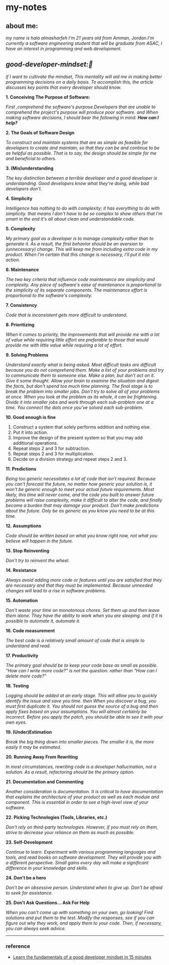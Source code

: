 # my-notes

## about me: 
*my name is hala almasharfeh I'm 21 years old from Amman, Jordan.I'm currently a software engineering student that will be graduate from ASAC, I have an interest in programming and web development.*


## *good-developer-mindset:🧠*

*if I want to cultivate the mindset, This mentality will aid me in making better programming decisions on a daily basis. To accomplish this, the article discusses key points that every developer should know.*

**1. Conceiving The Purpose of Software:**

*First ,comprehend the software's purpose.Developers that are unable to comprehend the project's purpose will produce poor software. and When making software decisions, I should bear the following in mind: **How can I help?***

**2. The Goals of Software Design**

*To construct and maintain systems that are as simple as feasible for developers to create and maintain, so that they can be and continue to be as helpful as possible. That is to say, the design should be simple for me and beneficial to others.*

**3. (Mis)understanding**

*The key distinction between a terrible developer and a good developer is understanding. Good developers know what they're doing, while bad developers don't.*

**4. Simplicity**

*Intelligence has nothing to do with complexity; it has everything to do with simplicity. that means I don't have to be so complex to show others that I'm smart in the end it's all about clean and understandable code.*

**5. Complexity**

*My primary goal as a developer is to manage complexity rather than to generate it. As a result, the first behavior should be an aversion to (unnecessary) change. This will keep me from including extra code in my product. When I'm certain that this change is necessary, I'll put it into action.*

**6. Maintenance**

*The two key criteria that influence code maintenance are simplicity and complexity. Any piece of software's ease of maintenance is proportional to the simplicity of its separate components. The maintenance effort is proportional to the software's complexity.*

**7. Consistency**

*Code that is inconsistent gets more difficult to understand.*

**8. Prioritizing**

*When it comes to priority, the improvements that will provide me with a lot of value while requiring little effort are preferable to those that would provide me with little value while requiring a lot of effort.*

**9. Solving Problems**

*Understand exactly what is being asked. Most difficult tasks are difficult because you do not comprehend them. Make a list of your problems and try to communicate them to someone else. Make a plan, but don't act on it. Give it some thought. Allow your brain to examine the situation and digest the facts, but don't spend too much time planning. The final stage is to break the problem into smaller jobs. Don't try to solve all of your problems at once. When you look at the problem as its whole, it can be frightening. Divide it into smaller jobs and work through each sub-problem one at a time. You connect the dots once you've solved each sub-problem.*

**10. Good enough is fine**

1. Construct a system that solely performs addition and nothing else.
2. Put it into action.
3. Improve the design of the present system so that you may add additional operations.
4. Repeat steps 2 and 3 for subtraction.
5. Repeat steps 2 and 3 for multiplication.
6. Decide on a division strategy and repeat steps 2 and 3.


**11. Predictions**

*Being too generic necessitates a lot of code that isn't required. Because you can't forecast the future, no matter how generic your solution is, it won't be generic enough to meet your actual future requirements. Most likely, this time will never come, and the code you built to answer future problems will raise complexity, make it difficult to alter the code, and finally become a burden that may damage your product. Don't make predictions about the future. Only be as generic as you know you need to be at this time.*

**12. Assumptions**

*Code should be written based on what you know right now, not what you believe will happen in the future.*

**13. Stop Reinventing**

*Don't try to reinvent the wheel.*

**14. Resistance**

*Always avoid adding more code or features until you are satisfied that they are necessary and that they must be implemented. Because unneeded changes will lead to a rise in software problems.*

**15. Automation**

*Don't waste your time on monotonous chores. Set them up and then leave them alone. They have the ability to work when you are sleeping. and if it is possible to automate it, automate it.*

**16. Code measurement**

*The best code is a relatively small amount of code that is simple to understand and read.*

**17. Productivity**

*The primary goal should be to keep your code base as small as possible. "How can I write more code?" is not the question. rather than "How can I delete more code?"*

**18. Testing**

*Logging should be added at an early stage. This will allow you to quickly identify the issue and save you time. then When you discover a bug, you must first duplicate it. You should not guess the source of a bug and then apply fixes based on your assumptions. You will almost certainly be incorrect. Before you apply the patch, you should be able to see it with your own eyes.*

**19. (Under)Estimation**

*Break the big thing down into smaller pieces. The smaller it is, the more easily it may be estimated.*

**20. Running Away From Rewriting**

*In most circumstances, rewriting code is a developer hallucination, not a solution. As a result, refactoring should be the primary option.*

**21. Documentation and Commenting**

*Another consideration is documentation. It is critical to have documentation that explains the architecture of your product as well as each module and component. This is essential in order to see a high-level view of your software.*

**22. Picking Technologies (Tools, Libraries, etc.)**

*Don't rely on third-party technologies. However, if you must rely on them, strive to decrease your reliance on them as much as possible.*

**23. Self-Development**

*Continue to learn. Experiment with various programming languages and tools, and read books on software development. They will provide you with a different perspective. Small gains every day will make a significant difference in your knowledge and skills.*

**24. Don’t be a hero**

*Don't be an obsessive person. Understand when to give up. Don't be afraid to seek for assistance.*

**25. Don’t Ask Questions… Ask For Help**

*When you can't come up with something on your own, go looking! Find solutions and put them to the test. Modify the responses, see if you can figure out why they work, and apply them to your code. Then, if necessary, you can always seek advice.*


-------------------------------
### reference
+ [Learn the fundamentals of a good developer mindset in 15 minutes](https://www.freecodecamp.org/news/learn-the-fundamentals-of-a-good-developer-mindset-in-15-minutes-81321ab8a682/) 


